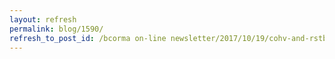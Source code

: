```yaml
---
layout: refresh
permalink: blog/1590/
refresh_to_post_id: /bcorma on-line newsletter/2017/10/19/cohv-and-rstbc-sponsored-great-trails-stewardship-workshop-this-weekend-at-noble-canyon-vernon-lumby
---
```

